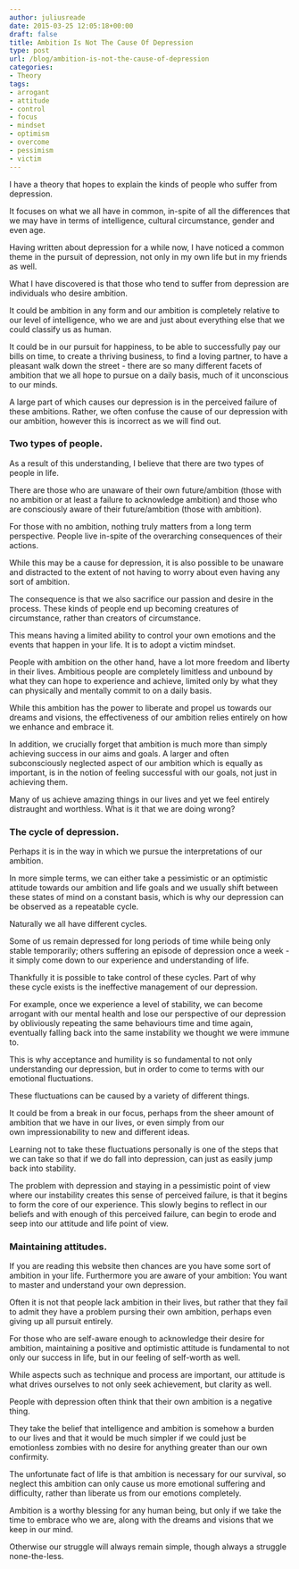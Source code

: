 ```yaml
---
author: juliusreade
date: 2015-03-25 12:05:18+00:00
draft: false
title: Ambition Is Not The Cause Of Depression
type: post
url: /blog/ambition-is-not-the-cause-of-depression
categories:
- Theory
tags:
- arrogant
- attitude
- control
- focus
- mindset
- optimism
- overcome
- pessimism
- victim
---
```


I have a theory that hopes to explain the kinds of people who suffer from depression.

It focuses on what we all have in common, in-spite of all the differences that we may have in terms of intelligence, cultural circumstance, gender and even age.

Having written about depression for a while now, I have noticed a common theme in the pursuit of depression, not only in my own life but in my friends as well.

<!-- more -->

What I have discovered is that those who tend to suffer from depression are individuals who desire ambition.

It could be ambition in any form and our ambition is completely relative to our level of intelligence, who we are and just about everything else that we could classify us as human.

It could be in our pursuit for happiness, to be able to successfully pay our bills on time, to create a thriving business, to find a loving partner, to have a pleasant walk down the street - there are so many different facets of ambition that we all hope to pursue on a daily basis, much of it unconscious to our minds.

A large part of which causes our depression is in the perceived failure of these ambitions. Rather, we often confuse the cause of our depression with our ambition, however this is incorrect as we will find out.


### Two types of people.


As a result of this understanding, I believe that there are two types of people in life.

There are those who are unaware of their own future/ambition (those with no ambition or at least a failure to acknowledge ambition) and those who are consciously aware of their future/ambition (those with ambition).

For those with no ambition, nothing truly matters from a long term perspective. People live in-spite of the overarching consequences of their actions.

While this may be a cause for depression, it is also possible to be unaware and distracted to the extent of not having to worry about even having any sort of ambition.

The consequence is that we also sacrifice our passion and desire in the process. These kinds of people end up becoming creatures of circumstance, rather than creators of circumstance.

This means having a limited ability to control your own emotions and the events that happen in your life. It is to adopt a victim mindset.

People with ambition on the other hand, have a lot more freedom and liberty in their lives. Ambitious people are completely limitless and unbound by what they can hope to experience and achieve, limited only by what they can physically and mentally commit to on a daily basis.

While this ambition has the power to liberate and propel us towards our dreams and visions, the effectiveness of our ambition relies entirely on how we enhance and embrace it.

In addition, we crucially forget that ambition is much more than simply achieving success in our aims and goals. A larger and often subconsciously neglected aspect of our ambition which is equally as important, is in the notion of feeling successful with our goals, not just in achieving them.

Many of us achieve amazing things in our lives and yet we feel entirely distraught and worthless. What is it that we are doing wrong?


### The cycle of depression.


Perhaps it is in the way in which we pursue the interpretations of our ambition.

In more simple terms, we can either take a pessimistic or an optimistic attitude towards our ambition and life goals and we usually shift between these states of mind on a constant basis, which is why our depression can be observed as a repeatable cycle.

Naturally we all have different cycles.

Some of us remain depressed for long periods of time while being only stable temporarily; others suffering an episode of depression once a week - it simply come down to our experience and understanding of life.

Thankfully it is possible to take control of these cycles. Part of why these cycle exists is the ineffective management of our depression.

For example, once we experience a level of stability, we can become arrogant with our mental health and lose our perspective of our depression by obliviously repeating the same behaviours time and time again, eventually falling back into the same instability we thought we were immune to.

This is why acceptance and humility is so fundamental to not only understanding our depression, but in order to come to terms with our emotional fluctuations.

These fluctuations can be caused by a variety of different things.

It could be from a break in our focus, perhaps from the sheer amount of ambition that we have in our lives, or even simply from our own impressionability to new and different ideas.

Learning not to take these fluctuations personally is one of the steps that we can take so that if we do fall into depression, can just as easily jump back into stability.

The problem with depression and staying in a pessimistic point of view where our instability creates this sense of perceived failure, is that it begins to form the core of our experience. This slowly begins to reflect in our beliefs and with enough of this perceived failure, can begin to erode and seep into our attitude and life point of view.


### Maintaining attitudes.


If you are reading this website then chances are you have some sort of ambition in your life. Furthermore you are aware of your ambition: You want to master and understand your own depression.

Often it is not that people lack ambition in their lives, but rather that they fail to admit they have a problem pursing their own ambition, perhaps even giving up all pursuit entirely.

For those who are self-aware enough to acknowledge their desire for ambition, maintaining a positive and optimistic attitude is fundamental to not only our success in life, but in our feeling of self-worth as well.

While aspects such as technique and process are important, our attitude is what drives ourselves to not only seek achievement, but clarity as well.

People with depression often think that their own ambition is a negative thing.

They take the belief that intelligence and ambition is somehow a burden to our lives and that it would be much simpler if we could just be emotionless zombies with no desire for anything greater than our own confirmity.

The unfortunate fact of life is that ambition is necessary for our survival, so neglect this ambition can only cause us more emotional suffering and difficulty, rather than liberate us from our emotions completely.

Ambition is a worthy blessing for any human being, but only if we take the time to embrace who we are, along with the dreams and visions that we keep in our mind.

Otherwise our struggle will always remain simple, though always a struggle none-the-less.
